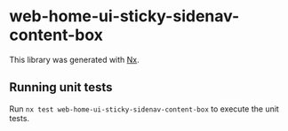 # web-home-ui-sticky-sidenav-content-box

This library was generated with [Nx](https://nx.dev).

## Running unit tests

Run `nx test web-home-ui-sticky-sidenav-content-box` to execute the unit tests.
